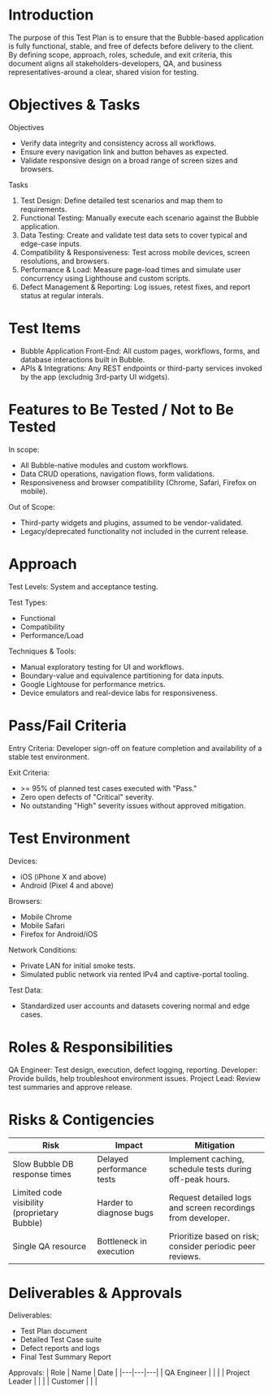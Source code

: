 # Introduction

The purpose of this Test Plan is to ensure that the Bubble-based application is fully functional, stable, and free of defects before delivery to the client.
By defining scope, approach, roles, schedule, and exit criteria, this document aligns all stakeholders-developers, QA, and business representatives-around a clear, shared vision for testing.

# Objectives & Tasks

Objectives
- Verify data integrity and consistency across all workflows.
- Ensure every navigation link and button behaves as expected.
- Validate responsive design on a broad range of screen sizes and browsers.

Tasks
1. Test Design: Define detailed test scenarios and map them to requirements.
2. Functional Testing: Manually execute each scenario against the Bubble application.
3. Data Testing: Create and validate test data sets to cover typical and edge-case inputs.
4. Compatibility & Responsiveness: Test across mobile devices, screen resolutions, and browsers.
5. Performance & Load: Measure page-load times and simulate user concurrency using Lighthouse and custom scripts.
6. Defect Management & Reporting: Log issues, retest fixes, and report status at regular interals.

# Test Items
- Bubble Application Front-End: All custom pages, workflows, forms, and database interactions built in Bubble.
- APIs & Integrations: Any REST endpoints or third-party services invoked by the app (excludnig 3rd-party UI widgets).

# Features to Be Tested / Not to Be Tested

In scope:
- All Bubble-native modules and custom workflows.
- Data CRUD operations, navigation flows, form validations.
- Responsiveness and browser compatibility (Chrome, Safari, Firefox on mobile).

Out of Scope:
- Third-party widgets and plugins, assumed to be vendor-validated.
- Legacy/deprecated functionality not included in the current release.

# Approach

Test Levels: System and acceptance testing.

Test Types:
- Functional
- Compatibility
- Performance/Load

Techniques & Tools:
- Manual exploratory testing for UI and workflows.
- Boundary-value and equivalence partitioning for data inputs.
- Google Lightouse for performance metrics.
- Device emulators and real-device labs for responsiveness.

# Pass/Fail Criteria

Entry Criteria: Developer sign-off on feature completion and availability of a stable test environment.

Exit Criteria:
- \>= 95% of planned test cases executed with "Pass."
- Zero open defects of "Critical" severity.
- No outstanding "High" severity issues without approved mitigation.

# Test Environment

Devices:
- iOS (iPhone X and above)
- Android (Pixel 4 and above)

Browsers:
- Mobile Chrome
- Mobile Safari
- Firefox for Android/iOS

Network Conditions:
- Private LAN for initial smoke tests.
- Simulated public network via rented IPv4 and captive-portal tooling.

Test Data:
- Standardized user accounts and datasets covering normal and edge cases.

# Roles & Responsibilities

QA Engineer: Test design, execution, defect logging, reporting.
Developer: Provide builds, help troubleshoot environment issues.
Project Lead: Review test summaries and approve release.

# Risks & Contigencies

| Risk | Impact | Mitigation |
|---|---|---|
| Slow Bubble DB response times | Delayed performance tests | Implement caching, schedule tests during off-peak hours. |
| Limited code visibility (proprietary Bubble) | Harder to diagnose bugs | Request detailed logs and screen recordings from developer. |
| Single QA resource | Bottleneck in execution | Prioritize based on risk; consider periodic peer reviews. |

# Deliverables & Approvals

Deliverables:
- Test Plan document
- Detailed Test Case suite
- Defect reports and logs
- Final Test Summary Report

Approvals:
| Role | Name | Date |
|---|---|---|
| QA Engineer | | |
| Project Leader | | |
| Customer | | |